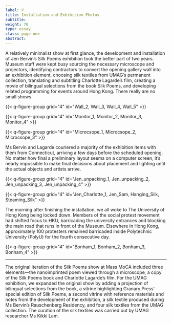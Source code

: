 ```yaml
---
label: V
title: Installation and Exhibition Photos
subtitle:
weight: 70
type: essay
class: page-one
abstract:
---
```


A relatively minimalist show at first glance, the development and installation of Jen Bervin’s Silk Poems exhibition took the better part of two years. Museum staff were kept busy sourcing the necessary microscope and projectors, identifying contractors to convert the opening gallery wall into an exhibition element, choosing silk textiles from UMAG’s permanent collection, translating and subtitling Charlotte Lagarde’s film, creating a movie of bilingual selections from the book Silk Poems, and developing related programming for events around Hong Kong. There really are no small shows.

{{< q-figure-group grid="4" id="Wall_2, Wall_3, Wall_4, Wall_5" >}}

{{< q-figure-group grid="4" id="Monitor_1, Monitor_2, Monitor_3, Monitor_4" >}}

{{< q-figure-group grid="4" id="Microcsope_1, Microcsope_2, Microcsope_3" >}}

Ms Bervin and Lagarde couriered a majority of the exhibition items with them from Connecticut, arriving a few days before the scheduled opening. No matter how final a preliminary layout seems on a computer screen, it’s nearly impossible to make final decisions about placement and lighting until the actual objects and artists arrive.

{{< q-figure-group grid="4" id="Jen_unpacking_1, Jen_unpacking_2, Jen_unpacking_3, Jen_unpacking_4" >}}

{{< q-figure-group grid="4" id="Jen_Charlotte_1, Jen_Sam, Hanging_Silk, Steaming_Silk" >}}

The morning after finishing the installation, we all woke to The University of Hong Kong being locked down. Members of the social protest movement had shifted focus to HKU, barricading the university entrances and blocking the main road that runs in front of the Museum. Elsewhere in Hong Kong, approximately 100 protesters remained barricaded inside Polytechnic University (PolyU) for the fourth consecutive day.

{{< q-figure-group grid="4" id="Bonham_1, Bonham_2, Bonham_3, Bonham_4" >}}

<hr/>

The original iteration of the Silk Poems show at Mass MoCA included three elements—the nanoimprinted poem viewed through a microscope, a copy of the Silk Poems book and Charlotte Lagarde’s film. For the UMAG exhibition, we expanded the original show by adding a projection of bilingual selections from the book, a vitrine highlighting Granary Press’ special edition of Silk Poems, a second vitrine with reference materials and notes from the development of the exhibition, a silk textile produced during Ms Bervin’s Rauschenberg Residency, and four silk textiles from the UMAG collection. The curation of the silk textiles was carried out by UMAG researcher Ms Kikki Lam.
